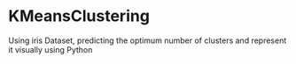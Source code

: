 # KMeansClustering
Using iris Dataset, predicting the optimum number of clusters  and represent it visually using Python
